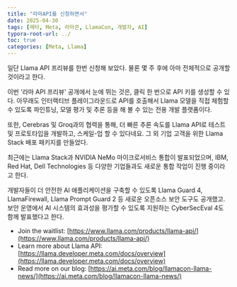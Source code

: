 ```yaml
---
title: "라마API를 신청하면서"
date: 2025-04-30
tags: [메타, Meta, 라마콘, LlamaCon, 개발자, AI]
typora-root-url: ../
toc: true
categories: [Meta, Llama]
---
```


일단 Llama API 프리뷰를 한번 신청해 보았다. 물론 몇 주 후에 아마 전체적으로 공개할 것이라고 한다. 

이번 '라마 API 프리뷰' 공개에서 눈에 뛰는 것은, 클릭 한 번으로 API 키를 생성할 수 있다. 아무래도 인터랙티브 플레이그라운드로 API를 호출해서 Llama 모델을 직접 체험할 수 있도록 파인튜닝, 모델 평가 및 추론 등을 해 볼 수 있는 전용 개발 플랫폼이다. 

또한, Cerebras 및 Groq과의 협력을 통해, 더 빠른 추론 속도를 Llama API로 테스트 및 프로토타입을 개발하고, 스케일-업 할 수 있다네요. 그 외 기업 고객을 위한 Llama Stack 배포 패키지를 만들었다. 

최근에는 Llama Stack과 NVIDIA NeMo 마이크로서비스 통합이 발표되었으며, IBM, Red Hat, Dell Technologies 등 다양한 기업들과도 새로운 통합 작업이 진행 중이라고 한다. 

개발자들이 더 안전한 AI 애플리케이션을 구축할 수 있도록 Llama Guard 4, LlamaFirewall, Llama Prompt Guard 2 등 새로운 오픈소스 보안 도구도 공개했고. 보안 운영에서 AI 시스템의 효과성을 평가할 수 있도록 지원하는 CyberSecEval 4도 함께 발표했다고 한다. 



* Join the waitlist: [https://www.llama.com/products/llama-api/](https://www.llama.com/products/llama-api/)
* Learn more about Llama API: [https://llama.developer.meta.com/docs/overview](https://llama.developer.meta.com/docs/overview)
* Read more on our blog: [https://ai.meta.com/blog/llamacon-llama-news/](https://ai.meta.com/blog/llamacon-llama-news/)



